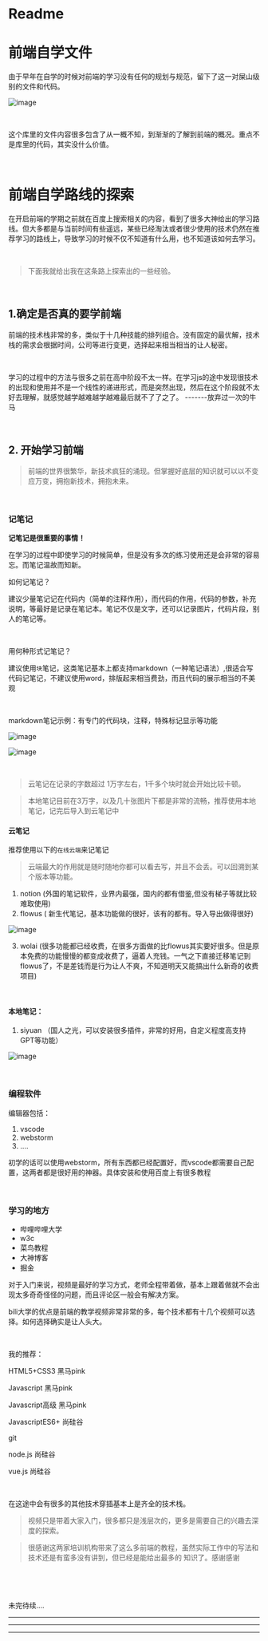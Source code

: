 # Readme

# 前端自学文件

由于早年在自学的时候对前端的学习没有任何的规划与规范，留下了这一对屎山级别的文件和代码。

​![image](assets/image-20230709020420-zcp5y79.png)​

‍

这个库里的文件内容很多包含了从一概不知，到渐渐的了解到前端的概况。重点不是库里的代码，其实没什么价值。

‍

# 前端自学路线的探索

在开启前端的学期之前就在百度上搜索相关的内容，看到了很多大神给出的学习路线。但大多都是与当前时间有些遥远，某些已经淘汰或者很少使用的技术仍然在推荐学习的路线上，导致学习的时候不仅不知道有什么用，也不知道该如何去学习。

‍

> 下面我就给出我在这条路上探索出的一些经验。

‍

## 1.确定是否真的要学前端

前端的技术栈非常的多，类似于十几种技能的排列组合。没有固定的最优解，技术栈的需求会根据时间，公司等进行变更，选择起来相当相当的让人秘密。

‍

学习的过程中的方法与很多之前在高中阶段不太一样。在学习js的途中发现很技术的出现和使用并不是一个线性的递进形式，而是突然出现，然后在这个阶段就不太好去理解，就感觉越学越难越学越难最后就不了了之了。        -------放弃过一次的牛马

‍

## 2. 开始学习前端

> 前端的世界很繁华，新技术疯狂的涌现。但掌握好底层的知识就可以以不变应万变，拥抱新技术，拥抱未来。

‍

### 记笔记

**记笔记是很重要的事情！**

在学习的过程中即使学习的时候简单，但是没有多次的练习使用还是会非常的容易忘。而笔记温故而知新。

如何记笔记？

建议少量笔记记在代码内（简单的注释作用），而代码的作用，代码的参数，补充说明，等最好是记录在笔记本。笔记不仅是文字，还可以记录图片，代码片段，别人的笔记等。

‍

用何种形式记笔记？

建议使用`块`​笔记，这类笔记基本上都支持markdown（一种笔记语法）,很适合写代码记笔记，不建议使用word，排版起来相当费劲，而且代码的展示相当的不美观

‍

markdown笔记示例：有专门的代码块，注释，特殊标记显示等功能

​![image](assets/image-20230709022055-0k3qp3i.png)​

​![image](assets/image-20230709022156-bws3tif.png)​

‍

> 云笔记在记录的字数超过 1万字左右，1千多个块时就会开始比较卡顿。

> 本地笔记目前在3万字，以及几十张图片下都是非常的流畅，推荐使用本地笔记，记完后导入到云笔记中

#### 云笔记

推荐使用以下的`在线云端`​来记笔记

> 云端最大的作用就是随时随地你都可以看去写，并且不会丢。可以回溯到某个版本等功能。

1. notion  (外国的笔记软件，业界内最强，国内的都有借鉴,但没有梯子等就比较难取使用)
2. flowus ( 新生代笔记，基本功能做的很好，该有的都有。导入导出做得很好)

​![image](assets/image-20230709022440-mk0gjo3.png)​

3. wolai (很多功能都已经收费，在很多方面做的比flowus其实要好很多。但是原本免费的功能慢慢的都变成收费了，逼着人充钱。一气之下直接迁移笔记到flowus了，不是差钱而是行为让人不爽，不知道明天又能搞出什么新奇的收费项目)

‍

#### 本地笔记：

1. siyuan  （国人之光，可以安装很多插件，非常的好用，自定义程度高支持GPT等功能）

​![image](assets/image-20230709022811-0tji4xd.png)​

‍

### 编程软件

编辑器包括：

1. vscode
2. webstorm
3. ....

初学的话可以使用webstorm，所有东西都已经配置好，而vscode都需要自己配置，这两者都是很好用的神器。具体安装和使用百度上有很多教程

‍

### 学习的地方

* 哔哩哔哩大学
* w3c
* 菜鸟教程
* 大神博客
* 掘金

对于入门来说，视频是最好的学习方式，老师全程带着做，基本上跟着做就不会出现太多奇奇怪怪的问题，而且评论区一般会有解决方案。

bili大学的优点是前端的教学视频非常非常的多，每个技术都有十几个视频可以选择。如何选择确实是让人头大。

‍

我的推荐：

HTML5+CSS3      黑马pink

Javascript             黑马pink

Javascript高级     黑马pink

JavascriptES6+     尚硅谷

git 		   	     

node.js                  尚硅谷

vue.js                    尚硅谷

‍

在这途中会有很多的其他技术穿插基本上是齐全的技术栈。

> 视频只是带着大家入门，很多都只是浅层次的，更多是需要自己的兴趣去深度的探索。

> 很感谢这两家培训机构带来了这么多前端的教程，虽然实际工作中的写法和技术还是有蛮多没有讲到，但已经是能给出最多的 知识了。感谢感谢

‍

‍

未完待续....

---

---

---

‍
